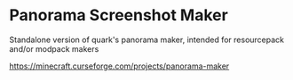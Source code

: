 # Panorama Screenshot Maker
Standalone version of quark's panorama maker, intended for resourcepack and/or modpack makers

https://minecraft.curseforge.com/projects/panorama-maker